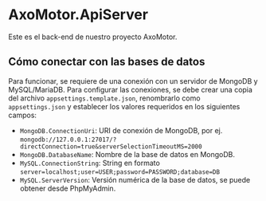 # AxoMotor.ApiServer

Este es el back-end de nuestro proyecto AxoMotor.

## Cómo conectar con las bases de datos

Para funcionar, se requiere de una conexión con un servidor de MongoDB y MySQL/MariaDB. Para configurar las conexiones, se debe crear una copia del archivo `appsettings.template.json`, renombrarlo como `appsettings.json` y establecer los valores requeridos en los siguientes campos: 

- `MongoDB.ConnectionUri`: URI de conexión de MongoDB, por ej. `mongodb://127.0.0.1:27017/?directConnection=true&serverSelectionTimeoutMS=2000`
- `MongoDB.DatabaseName`: Nombre de la base de datos en MongoDB.
- `MySQL.ConnectionString`: String en formato `server=localhost;user=USER;password=PASSWORD;database=DB`
- `MySQL.ServerVersion`: Versión numérica de la base de datos, se puede obtener desde PhpMyAdmin.
